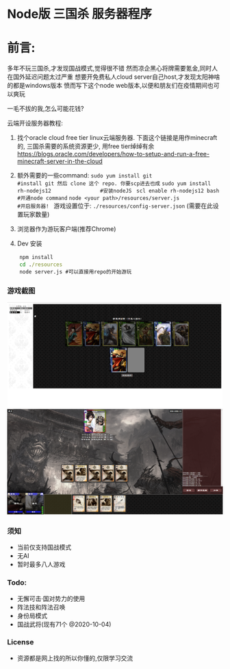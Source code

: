 # Node版 三国杀 服务器程序

# 前言:

多年不玩三国杀,才发现国战模式,觉得很不错
然而凉企黑心将牌需要氪金,同时人在国外延迟问题太过严重
想要开免费私人cloud server自己host,才发现太阳神啥的都是windows版本
愤而写下这个node web版本,以便和朋友们在疫情期间也可以爽玩

一毛不拔的我,怎么可能花钱?

云端开设服务器教程:

1. 找个oracle cloud free tier linux云端服务器. 下面这个链接是用作minecraft的, 三国杀需要的系统资源更少, 用free tier绰绰有余
    https://blogs.oracle.com/developers/how-to-setup-and-run-a-free-minecraft-server-in-the-cloud

2. 额外需要的一些command:
    ```sudo yum install git                        #install git 然后 clone 这个 repo. 你要scp进去也成```
    ```sudo yum install rh-nodejs12                #安装nodeJS ```
    ```scl enable rh-nodejs12 bash                 #开通node command```
    ```node <your path>/resources/server.js                  #开启服务器! ```
    游戏设置位于:  ```./resources/config-server.json``` (需要在此设置玩家数量)

3. 浏览器作为游玩客户端(推荐Chrome)

4. Dev 安装
```cmd
    npm install
    cd ./resources
    node server.js #可以直接用repo的开始游玩
```

### 游戏截图

![游戏截图](https://github.com/Iceberglet/sanguosha/blob/master/screenshot-1.PNG?raw=true)
![游戏截图](https://github.com/Iceberglet/sanguosha/blob/master/screenshot-2.PNG?raw=true)

### 须知

- 当前仅支持国战模式
- 无AI
- 暂时最多八人游戏

### Todo:
- 无懈可击·国对势力的使用
- 阵法技和阵法召唤
- 身份局模式
- 国战武将(现有71个 @2020-10-04)

### License
- 资源都是网上找的所以你懂的,仅限学习交流